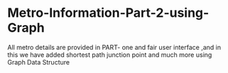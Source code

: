 # Metro-Information-Part-2-using-Graph
All metro details are provided in PART- one and fair user interface ,and in this we have added shortest path junction point and much more using Graph Data Structure
